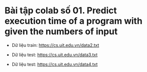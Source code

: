# Bài tập colab số 01. Predict execution time of a program with given the numbers of input

- Dữ liệu train: https://cs.uit.edu.vn/data2.txt

- Dữ liệu test: https://cs.uit.edu.vn/data3.txt

- Dữ liệu test: https://cs.uit.edu.vn/data4.txt
